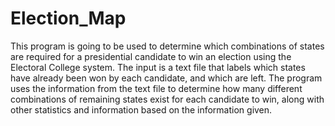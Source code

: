 # Election_Map


This program is going to be used to determine which combinations of states are required for a presidential candidate to win an election using the Electoral College system. The input is a text file that labels which states have already been won by each candidate, and which are left. The program uses the information from the text file to determine how many different combinations of remaining states exist for each candidate to win, along with other statistics and information based on the information given.
